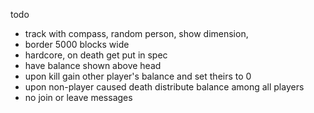 todo
 - track with compass, random person, show dimension,
 - border 5000 blocks wide
 - hardcore, on death get put in spec
 - have balance shown above head
 - upon kill gain other player's balance and set theirs to 0
 - upon non-player caused death distribute balance among all players
 - no join or leave messages